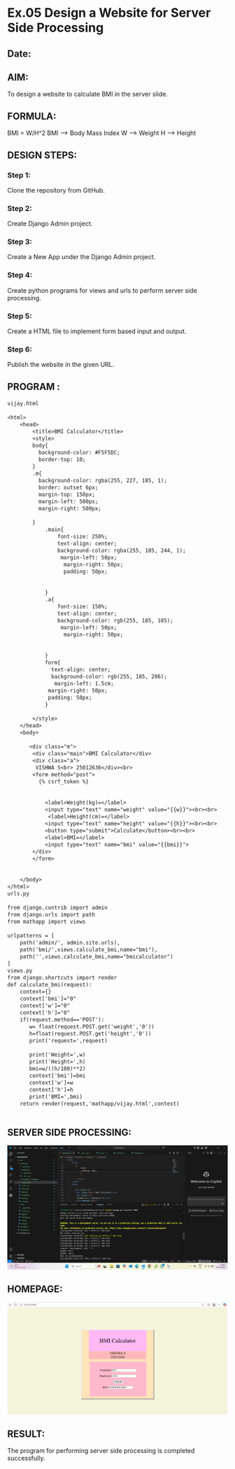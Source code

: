 # Ex.05 Design a Website for Server Side Processing
## Date:

## AIM:
 To design a website to calculate BMI in the server slide.

 ## FORMULA:
BMI = W/H^2
BMI --> Body Mass Index 
W --> Weight 
H --> Height

## DESIGN STEPS:

### Step 1:
Clone the repository from GitHub.

### Step 2:
Create Django Admin project.

### Step 3:
Create a New App under the Django Admin project.

### Step 4:
Create python programs for views and urls to perform server side processing.

### Step 5:
Create a HTML file to implement form based input and output.

### Step 6:
Publish the website in the given URL.

## PROGRAM :
```
vijay.html

<html>
    <head>
        <title>BMI Calculator</title>
        <style>
        body{
          background-color: #F5F5DC;
          border-top: 10;
        }
        .m{
          background-color: rgba(255, 227, 185, 1);
          border: outset 6px;
          margin-top: 150px;
          margin-left: 500px;
          margin-right: 500px;
          
        }
            .main{
                font-size: 250%;
                text-align: center;
                background-color: rgba(255, 185, 244, 1);
                 margin-left: 50px;
                  margin-right: 50px;
                  padding: 50px;
                  
                  
            }
            .a{
                font-size: 150%;
                text-align: center;
                background-color: rgb(255, 185, 185);
                 margin-left: 50px;
                  margin-right: 50px;
                
                 
            }
            form{
              text-align: center;
              background-color: rgb(255, 185, 206);
               margin-left: 1.5cm;
             margin-right: 50px;
             padding: 50px;
            }
           
        </style>
    </head>
    <body>

       <div class="m">
        <div class="main">BMI Calculator</div>
        <div class="a">
         VISHWA S<br> 25012636</div><br>
        <form method="post">
          {% csrf_token %}
           
           
            <label>Weight(kg)=</label>
            <input type="text" name="weight" value="{{w}}"><br><br>
             <label>Height(cm)=</label>
            <input type="text" name="height" value="{{h}}"><br><br>
            <button type="submit">Calculate</button><br><br>
            <label>BMI=</label>
            <input type="text" name="bmi" value="{{bmi}}">
        </div>
        </form>
        
        
    </body>
</html>
urls.py

from django.contrib import admin
from django.urls import path
from mathapp import views

urlpatterns = [
    path('admin/', admin.site.urls),
    path('bmi/',views.calculate_bmi,name="bmi"),
    path('',views.calculate_bmi,name="bmicalculator")
]
views.py
from django.shortcuts import render
def calculate_bmi(request):
    context={}
    context['bmi']="0"
    context['w']="0"
    context['h']="0"
    if(request.method=='POST'):
       w= float(request.POST.get('weight','0'))
       h=float(request.POST.get('height','0'))
       print('request=',request)
       
       print('Weight=',w)
       print('Height=',h)
       bmi=w/((h/100)**2)
       context['bmi']=bmi
       context['w']=w
       context['h']=h
       print('BMI=',bmi)
    return render(request,'mathapp/vijay.html',context)


```

## SERVER SIDE PROCESSING:


![alt text](<Screenshot (23).png>)

## HOMEPAGE:

  ![alt text](<Screenshot 2025-09-29 183859.png>)






## RESULT:
The program for performing server side processing is completed successfully.

